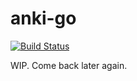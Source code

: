 # anki-go

[![Build Status](https://travis-ci.org/dvcrn/anki-go.svg?branch=master)](https://travis-ci.org/dvcrn/anki-go)

WIP. Come back later again.
